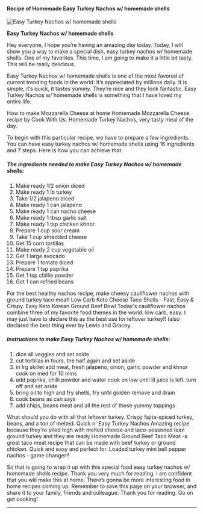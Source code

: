             

#### Recipe of Homemade Easy Turkey Nachos w/ homemade shells

![Easy Turkey Nachos w/ homemade shells](https://img-global.cpcdn.com/recipes/6118328938528768/751x532cq70/easy-turkey-nachos-w-homemade-shells-recipe-main-photo.jpg)

**Easy Turkey Nachos w/ homemade shells**

Hey everyone, I hope you’re having an amazing day today. Today, I will show you a way to make a special dish, easy turkey nachos w/ homemade shells. One of my favorites. This time, I am going to make it a little bit tasty. This will be really delicious.

Easy Turkey Nachos w/ homemade shells is one of the most favored of current trending foods in the world. It’s appreciated by millions daily. It is simple, it’s quick, it tastes yummy. They’re nice and they look fantastic. Easy Turkey Nachos w/ homemade shells is something that I have loved my entire life.

How to make Mozzarella Cheese at home Homemade Mozzarella Cheese recipe by Cook With Us. Homemade Turkey Nachos, very tasty meal of the day.

To begin with this particular recipe, we have to prepare a few ingredients. You can have easy turkey nachos w/ homemade shells using 16 ingredients and 7 steps. Here is how you can achieve that.

##### The ingredients needed to make Easy Turkey Nachos w/ homemade shells:

1.  Make ready 1/2 onion diced
2.  Make ready 1 lb turkey
3.  Take 1/2 jalapeno diced
4.  Make ready 1 can jalapeno
5.  Make ready 1 can nacho cheese
6.  Make ready 1 tbsp garlic salt
7.  Make ready 1 tsp chicken khnor
8.  Prepare 1 cup sour cream
9.  Take 1 cup shredded cheese
10.  Get 15 corn tortillas
11.  Make ready 2 cup vegetable oil
12.  Get 1 large avocado
13.  Prepare 1 tomato diced
14.  Prepare 1 tsp paprika
15.  Get 1 tsp chillie powder
16.  Get 1 can refried beans

For the best healthy nachos recipe, make cheesy cauliflower nachos with ground turkey taco meat! Low Carb Keto Cheese Taco Shells - Fast, Easy & Crispy. Easy Keto Korean Ground Beef Bowl Today's cauliflower nachos combine three of my favorite food themes in the world: low carb, easy. I may just have to declare this as the best use for leftover turkey!! (also declared the best thing ever by Lewis and Gracey.

##### Instructions to make Easy Turkey Nachos w/ homemade shells:

1.  dice all veggies and set aside
2.  cut tortillas in fours, the half again and set aside
3.  in lrg skillet add meat, fresh jalapeno, onion, garlic powder and khnor cook on med for 10 mins
4.  add paprika, chilli powder and water cook on low until lil juice is left. turn off and set aside
5.  bring oil to high and fry shells, fry until golden remove and drain
6.  cook beans as can says
7.  add chips, beans meat and all the rest of these yummy toppings

What should you do with all that leftover turkey. Crispy fajita-spiced turkey, beans, and a ton of melted. Quick n' Easy Turkey Nachos Amazing recipe because they're piled high with melted cheese and taco-seasoned lean ground turkey and they are ready Homemade Ground Beef Taco Meat -a great taco meat recipe that can be made with beef turkey or ground chicken. Quick and easy and perfect for. Loaded turkey mini bell pepper nachos - game changer!!

So that is going to wrap it up with this special food easy turkey nachos w/ homemade shells recipe. Thank you very much for reading. I am confident that you will make this at home. There’s gonna be more interesting food in home recipes coming up. Remember to save this page on your browser, and share it to your family, friends and colleague. Thank you for reading. Go on get cooking!

* * *